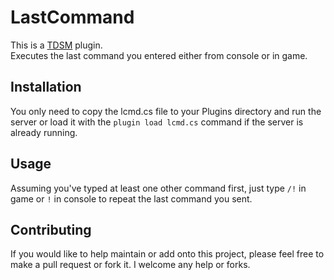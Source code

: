 # LastCommand
This is a [TDSM](https://github.com/DeathCradle/Terraria-s-Dedicated-Server-Mod) plugin.  
Executes the last command you entered either from console or in game.

## Installation
You only need to copy the lcmd.cs file to your Plugins directory and run the server or load it with the `plugin load lcmd.cs` command if the server is already running.

## Usage
Assuming you've typed at least one other command first, just type `/!` in game or `!` in console to repeat the last command you sent.

## Contributing
If you would like to help maintain or add onto this project, please feel free to make a pull request or fork it. I welcome any help or forks.
